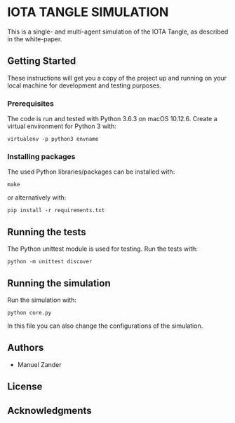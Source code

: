 # IOTA TANGLE SIMULATION

This is a single- and multi-agent simulation of the IOTA Tangle, as described in the white-paper.

## Getting Started

These instructions will get you a copy of the project up and running on your local machine for development and testing purposes.

### Prerequisites

The code is run and tested with Python 3.6.3 on macOS 10.12.6.
Create a virtual environment for Python 3 with:

```
virtualenv -p python3 envname
```

### Installing packages

The used Python libraries/packages can be installed with:

```
make
```

or alternatively with:

```
pip install -r requirements.txt

```

## Running the tests

The Python unittest module is used for testing.
Run the tests with:

```
python -m unittest discover
```

## Running the simulation

Run the simulation with:

```
python core.py
```

In this file you can also change the configurations of the simulation.

## Authors

* Manuel Zander

## License

## Acknowledgments

